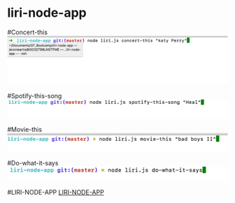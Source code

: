 # liri-node-app




#Concert-this
![Concert-this](https://github.com/jeromeartis/liri-node-app/blob/master/concert-this.png)

#Spotify-this-song
![Spotify-this-song](https://github.com/jeromeartis/liri-node-app/blob/master/spotify-this-song.png)


#Movie-this  
![do-what-it-says](https://github.com/jeromeartis/liri-node-app/blob/master/movie-this.png)

#Do-what-it-says  
![do-what-it-says](https://github.com/jeromeartis/liri-node-app/blob/master/do-what-it-says.png)

#LIRI-NODE-APP
[LIRI-NODE-APP](https://github.com/jeromeartis/liri-node-app/blob/master/liri.webm)
